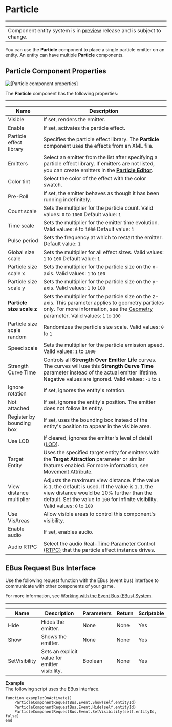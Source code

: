 # Particle<a name="component-particle"></a>


****  

|  | 
| --- |
| Component entity system is in [preview](https://docs.aws.amazon.com/lumberyard/latest/userguide/ly-glos-chap.html#preview) release and is subject to change\.  | 

You can use the **Particle** component to place a single particle emitter on an entity\. An entity can have multiple **Particle** components\.

## Particle Component Properties<a name="component-particle-properties"></a>

![\[Particle component properties\]](http://docs.aws.amazon.com/lumberyard/latest/userguide/images/component-particle-properties.png)

The **Particle** component has the following properties:


****  

| Name | Description | 
| --- | --- | 
| Visible |  If set, renders the emitter\.  | 
| Enable |  If set, activates the particle effect\.  | 
| Particle effect library |  Specifies the particle effect library\. The **Particle** component uses the effects from an XML file\.  | 
| Emitters |  Select an emitter from the list after specifying a particle effect library\. If emitters are not listed, you can create emitters in the [**Particle Editor**](particle-editor.md)\.  | 
| Color tint |  Select the color of the effect with the color swatch\.  | 
| Pre\-Roll |  If set, the emitter behaves as though it has been running indefinitely\.  | 
| Count scale |  Sets the multiplier for the particle count\. Valid values: `0` to `1000` Default value: `1`  | 
| Time scale |  Sets the multiplier for the emitter time evolution\. Valid values: `0` to `1000` Default value: `1`  | 
| Pulse period |  Sets the frequency at which to restart the emitter\.  Default value: `1`  | 
| Global size scale |  Sets the multiplier for all effect sizes\. Valid values: `1` to `100` Default value: `1`  | 
| Particle size scale x |  Sets the multiplier for the particle size on the x\-axis\. Valid values: `1` to `100`  | 
| Particle size scale y |  Sets the multiplier for the particle size on the y\-axis\. Valid values: `1` to `100`  | 
|  **Particle size scale z**  |  Sets the multiplier for the particle size on the z\-axis\. This parameter applies to geometry particles only\. For more information, see the [Geometry](particle-editor-reference-particles.md#geometry-attribute) parameter\. Valid values: `1` to `100`  | 
| Particle size scale random |  Randomizes the particle size scale\. Valid values: `0` to `1`  | 
| Speed scale |  Sets the multiplier for the particle emission speed\. Valid values: `1` to `1000`  | 
| Strength Curve Time |  Controls all **Strength Over Emitter Life** curves\. The curves will use this **Strength Curve Time** parameter instead of the actual emitter lifetime\. Negative values are ignored\. Valid values: `-1` to `1`  | 
| Ignore rotation |  If set, ignores the entity's rotation\.  | 
| Not attached |  If set, ignores the entity's position\. The emitter does not follow its entity\.  | 
| Register by bounding box |  If set, uses the bounding box instead of the entity's position to appear in the visible area\.  | 
| Use LOD |  If cleared, ignores the emitter's level of detail \([LOD](https://docs.aws.amazon.com/lumberyard/latest/userguide/ly-glos-chap.html#lod)\)\.  | 
| Target Entity |  Uses the specified target entity for emitters with the **Target Attraction** parameter or similar features enabled\. For more information, see [Movement Attribute](particle-editor-reference-movement.md)\.  | 
| View distance multiplier |  Adjusts the maximum view distance\. If the value is `1`, the default is used\. If the value is `1.1`, the view distance would be 10% further than the default\.  Set the value to `100` for infinite visibility\. Valid values: `0` to `100`  | 
| Use VisAreas | Allow visible areas to control this component's visibility\. | 
| Enable audio |  If set, enables audio\.  | 
| Audio RTPC |  Select the audio [Real\-Time Parameter Control \(RTPC\)](audio-default-controls.md) that the particle effect instance drives\.  | 

## EBus Request Bus Interface<a name="component-particle-ebusrequest"></a>

Use the following request function with the EBus \(event bus\) interface to communicate with other components of your game\.

For more information, see [Working with the Event Bus \(EBus\) System](ebus-intro.md)\.


****  

| Name | Description | Parameters | Return | Scriptable | 
| --- | --- | --- | --- | --- | 
| Hide | Hides the emitter\. | None | None | Yes | 
| Show | Shows the emitter\. | None | None | Yes | 
| SetVisibility | Sets an explicit value for emitter visibility\. | Boolean | None | Yes | 

**Example**  
The following script uses the EBus interface\.  

```
function example:OnActivate()
    ParticleComponentRequestBus.Event.Show(self.entityId)
    ParticleComponentRequestBus.Event.Hide(self.entityId)
    ParticleComponentRequestBus.Event.SetVisibility(self.entityId, false)
end
```